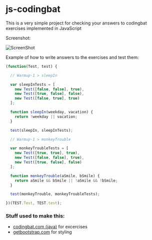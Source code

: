 # js-codingbat

This is a very simple project for checking your answers to codingbat exercises implemented in JavaScript

Screenshot:

![ScreenShot](https://raw.github.com/lunias/js-codingbat/master/screenshot.png)

Example of how to write answers to the exercises and test them:

```javascript
(function(Test, test) {

  // Warmup-1 > sleepIn

  var sleepInTests = [
    new Test([false, false], true),
    new Test([true, false], false),
    new Test([false, true], true)
  ];

  function sleepIn(weekday, vacation) {
    return !weekday || vacation;
  }

  test(sleepIn, sleepInTests);

  // Warmup-1 > monkeyTrouble

  var monkeyTroubleTests = [
    new Test([true, true], true),
    new Test([false, false], true),
    new Test([true, false], false)
  ];

  function monkeyTrouble(aSmile, bSmile) {
    return aSmile && bSmile || !aSmile && !bSmile;
  }

  test(monkeyTrouble, monkeyTroubleTests);

})(TEST.Test, TEST.test);
```

### Stuff used to make this:

 * [codingbat.com (java)](http://codingbat.com/java) for excercises
 * [getbootstrap.com](http://getbootstrap.com/) for styling
